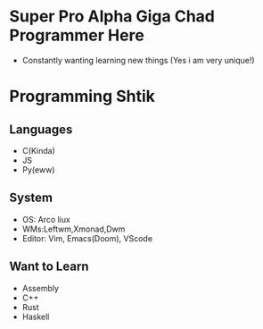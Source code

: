 # Super Pro Alpha Giga Chad Programmer Here

- Constantly wanting learning new things (Yes i am very unique!)

# Programming Shtik

## Languages
- C(Kinda)
- JS
- Py(eww)
## System
- OS: Arco liux
- WMs:Leftwm,Xmonad,Dwm
- Editor: Vim, Emacs(Doom), VScode

## Want to Learn
- Assembly
- C++
- Rust
- Haskell
